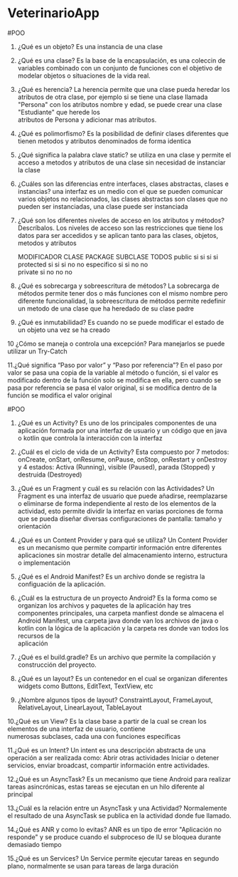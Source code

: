 # VeterinarioApp
#POO
1. ¿Qué es un objeto? Es una instancia de una clase

2. ¿Qué es una clase? Es la base de la encapsulación, es una coleccin de variables combinado con un conjunto de funciones
   con el objetivo de modelar objetos o situaciones de la vida real.
   
3. ¿Qué es herencia? La herencia permite que una clase pueda heredar los atributos de otra clase, por ejemplo si se tiene 
   una clase llamada "Persona" con los atributos nombre y edad, se puede crear una clase "Estudiante" que herede los       
   atributos de Persona y adicionar mas atributos.
   
4. ¿Qué es polimorfismo? Es la posibilidad de definir clases diferentes que tienen metodos y atributos denominados de forma 
   identica
   
5. ¿Qué significa la palabra clave static? se utiliza en una clase y permite el acceso a metodos y atributos de una clase sin
   necesidad de instanciar la clase
   
6. ¿Cuáles son las diferencias entre interfaces, clases abstractas, clases e instancias? una interfaz es un medio con el que 
   se pueden comunicar varios objetos no relacionados, las clases abstractas son clases que no pueden ser instanciadas, una 
   clase puede ser instanciada
   
7. ¿Qué son los diferentes niveles de acceso en los atributos y métodos? Descríbalos. Los niveles de acceso son las 
   restricciones que tiene los datos para ser accedidos y se aplican tanto para las clases, objetos, metodos y atributos
   
   MODIFICADOR    CLASE   PACKAGE   SUBCLASE  TODOS
   public         si      si        si        si
   protected      si      si        si        no
   no especifico  si      si        no        no  
   private        si      no        no        no   
   
8. ¿Qué es sobrecarga y sobreescritura de métodos? La sobrecarga de métodos permite tener dos o más funciones con el mismo
   nombre pero diferente funcionalidad, la sobreescritura de métodos permite redefinir un metodo de una clase que ha heredado 
   de su clase padre
   
9. ¿Qué es inmutabilidad? Es cuando no se puede modificar el estado de un objeto una vez se ha creado 

10 ¿Cómo se maneja o controla una excepción? Para manejarlos se puede utilizar un Try-Catch

11.¿Qué significa “Paso por valor” y “Paso por referencia”? En el paso por valor se pasa una copia de la variable al método o
   función, si el valor es modificado dentro de la función solo se modifica en ella, pero cuando se pasa por referencia se 
   pasa el valor original, si se modifica dentro de la función se modifica el valor original

#POO

1. ¿Qué es un Activity? Es uno de los principales componentes de una aplicación formada por una interfaz de usuario y un 
   código que en java o kotlin que controla la interacción con la interfaz
   
2. ¿Cuál es el ciclo de vida de un Activity? Esta compuesto por 7 metodos: onCreate, onStart, onResume, onPause, onStop, 
   onRestart y onDestroy y 4 estados: Activa (Running), visible (Paused), parada (Stopped) y destruida (Destroyed)
   
3. ¿Qué es un Fragment y cuál es su relación con las Actividades? Un Fragment es una interfaz de usuario que puede añadirse,     reemplazarse o eliminarse de forma independiente al resto de los elementos de la actividad, esto permite dividir la 
   interfaz en varias porciones de forma que se pueda diseñar diversas configuraciones de pantalla: tamaño y orientación
   
4. ¿Qué es un Content Provider y para qué se utiliza? Un Content Provider es un mecanismo que permite compartir información
   entre diferentes aplicaciones sin mostrar detalle del almacenamiento interno, estructura o implementación
   
5. ¿Qué es el Android Manifest? Es un archivo donde se registra la configuación de la aplicación.

6. ¿Cuál es la estructura de un proyecto Android? Es la forma como se organizan los archivos y paquetes de la aplicación 
   hay tres componentes principales, una carpeta manfiest donde se almacena el Android Manifest, una carpeta java donde van
   los archivos de java o kotlin con la lógica de la aplicación y la carpeta res donde van todos los recursos de la  
   aplicación
   
7. ¿Qué es el build.gradle? Es un archivo que permite la compilación y construcción del proyecto.

8. ¿Qué es un layout? Es un contenedor en el cual se organizan diferentes widgets como Buttons, EditText, TextView, etc

9. ¿Nombre algunos tipos de layout? ConstraintLayout, FrameLayout, RelativeLayout, LinearLayout, TableLayout

10.¿Qué es un View? Es la clase base a partir de la cual se crean los elementos de una interfaz de usuario, contiene    
   numerosas subclases, cada una con funciones específicas
   
11.¿Qué es un Intent? Un intent es una descripción abstracta de una operación a ser realizada como: Abrir otras actividades
   Iniciar o detener servicios, enviar broadcast, compartir información entre actividades.
   
12.¿Qué es un AsyncTask? Es un mecanismo que tiene Android para realizar tareas asincrónicas, estas tareas se ejecutan en un
   hilo diferente al principal
   
13.¿Cuál es la relación entre un AsyncTask y una Actividad? Normalemente el resultado de una AsyncTask se publica en la 
   actividad donde fue llamado.
   
14.¿Qué es ANR y como lo evitas? ANR es un tipo de error "Aplicación no responde" y se produce cuando el subproceso de IU se 
   bloquea durante demasiado tiempo
   
15.¿Qué es un Services? Un Service permite ejecutar tareas en segundo plano, normalmente se usan para tareas de larga 
   duración
